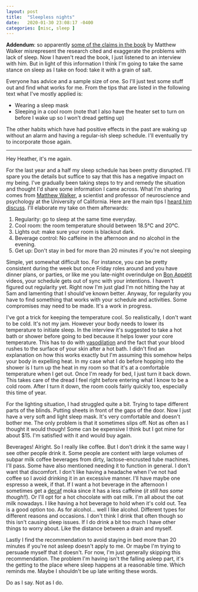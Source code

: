 ```yaml
---
layout: post
title:  "Sleepless nights"
date:   2020-01-30 23:08:17 -0400
categories: [misc, sleep ]
---
```


**Addendum**: so apparently [some of the claims in the book][book-errors] by
Matthew Walker misrepresent the research cited and exaggerate the problems with
lack of sleep. Now I haven't read the book, I just listened to an interview with
him. But in light of this information I think I'm going to take the same stance
on sleep as I take on food: take it with a grain of salt.

Everyone has advice and a sample size of one. So I'll just test some stuff out
and find what works for me. From the tips that are listed in the following text
what I've mostly applied is:

- Wearing a sleep mask
- Sleeping in a cool room (note that I also have the heater set to turn on
  before I wake up so I won't dread getting up)

The other habits which have had positive effects in the past are waking up
without an alarm and having a regular-ish sleep schedule. I'll eventually try to
incorporate those again.

------------------

Hey Heather, it's me again.

For the last year and a half my sleep schedule has been pretty disrupted. I'll
spare you the details but suffice to say that this has a negative impact on my
being. I've gradually been taking steps to try and remedy the situation and
thought I'd share some information I came across. What I'm sharing comes from
[Matthew Walker][wiki-matthew-walker], a scientist and professor of neuroscience
and psychology at the University of California. Here are the main tips I [heard
him discuss][podcast-matthew]. I'll elaborate my take on them afterwards:

1. Regularity: go to sleep at the same time everyday.
2. Cool room: the room temperature should between 18.5°C and 20°C.
3. Lights out: make sure your room is blackout dark.
4. Beverage control: No caffeine in the afternoon and no alcohol in the evening.
5. Get up: Don't stay in bed for more than 20 minutes if you're not sleeping

Simple, yet somewhat difficult too. For instance, you can be pretty consistent
during the week but once Friday roles around and you have dinner plans, or
parties, or like me you late-night overindulge on [Bon Appétit][YT-bon-appetit]
videos, your schedule gets out of sync with your intentions. I haven't figured
out regularity yet. Right now I'm just glad I'm not hitting the hay at 5am and
lamenting that I should've known better. Anyway, for regularity you have to find
something that works with your schedule and activities. Some compromises may
need to be made. It's a work in progress.

I've got a trick for keeping the temperature cool. So realistically, I don't
want to be cold. It's not my jam. However your body needs to lower its
temperature to initiate sleep. In the interview it's suggested to take a hot
bath or shower before going to bed because it helps lower your core temperature.
This has to do with [vasodilation][wiki-vasodilation] and the fact that your
blood rushes to the surface of your skin after a hot bath. I didn't find an
explanation on how this works exactly but I'm assuming this somehow helps your
body in expelling heat. In my case what I do before hopping into the shower is I
turn up the heat in my room so that it's at a comfortable temperature when I get
out.  Once I'm ready for bed, I just turn it back down. This takes care of the
dread I feel right before entering what I know to be a cold room. After I turn
it down, the room cools fairly quickly too, especially this time of year.

For the lighting situation, I had struggled quite a bit. Trying to tape
different parts of the blinds. Putting sheets in front of the gaps of the door.
Now I just have a very soft and light sleep mask. It's very comfortable and
doesn't bother me. The only problem is that it sometimes slips off. Not as often
as I thought it would though! Some can be expensive I think but I got mine for
about $15. I'm satisfied with it and would buy again.

Beverages! Alright. So I really like coffee. But I don't drink it the same way I
see other people drink it. Some people are content with large volumes of subpar
milk coffee beverages from dirty, lactose-encrusted tube machines. I'll pass.
Some have also mentioned needing it to function in general. I don't want that
discomfort. I don't like having a headache when I've not had coffee so I avoid
drinking it in an excessive manner. I'll have maybe one espresso a week, if
that. If I want a hot beverage in the afternoon I sometimes get a
[decaf][wiki-decaf] moka since it has a less caffeine (*it still has some
though!!*). Or I'll opt for a hot chocolate with oat milk. I'm all about the oat
milk nowadays.  I like having a hot beverage to hold when it's cold out.  Tea is
a good option too. As for alcohol... well I like alcohol.  Different types for
different reasons and occasions. I don't think I drink that often though so this
isn't causing sleep issues. If I do drink a bit too much I have other things to
worry about. Like the distance between a drain and myself.

Lastly I find the recommendation to avoid staying in bed more than 20 minutes if
you're not asleep doesn't apply to me. Or maybe I'm trying to persuade myself
that it doesn't. For now, I'm just generally skipping this recommendation. The
problem I'm having isn't the falling asleep part, it's the getting to the place
where sleep happens at a reasonable time. Which reminds me. Maybe I shouldn't be
up late writing these words.

Do as I say. Not as I do.

[wiki-matthew-walker]: https://en.wikipedia.org/wiki/Matthew_Walker_(scientist)
[YT-bon-appetit]: https://www.youtube.com/watch?v=2Sl_9VMeAWg
[podcast-matthew]: https://www.thepodcastbrowser.com/everything-you-know-about-sleep-is-wrong-with-dr-matthew-walker/
[wiki-vasodilation]: https://en.wikipedia.org/wiki/Vasodilation
[wiki-decaf]: https://en.wikipedia.org/wiki/Decaffeination
[book-errors]: https://guzey.com/books/why-we-sleep/
